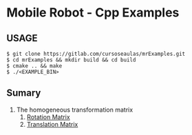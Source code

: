 # Mobile Robot - Cpp Examples

## USAGE

```
$ git clone https://gitlab.com/cursoseaulas/mrExamples.git
$ cd mrExamples && mkdir build && cd build
$ cmake .. && make
$ ./<EXAMPLE_BIN>
```

## Sumary

1. The homogeneous transformation matrix
	1. [Rotation Matrix](src/examples/rotation_ex.cpp)
	1. [Translation Matrix]()

